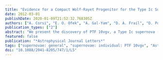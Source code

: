 ```yaml
---
title: "Evidence for a Compact Wolf-Rayet Progenitor for the Type Ic Supernova PTF 10vgv"
date: 2012-03-01
publishDate: 2020-01-09T21:52:32.768305Z
authors: ["A. Corsi", "E. O. Ofek", "A. Gal-Yam", "D. A. Frail", "D. Poznanski", "P. A. Mazzali", "S. R. Kulkarni", "M. M. Kasliwal", "I. Arcavi", "S. Ben-Ami", "S. B. Cenko", "A. V. Filippenko", "D. B. Fox", "A. Horesh", "J. L. Howell", "I. K. W. Kleiser", "E. Nakar", "I. Rabinak", "R. Sari", "J. M. Silverman", "D. Xu", "J. S. Bloom", "N. M. Law", "P. E. Nugent", "R. M. Quimby"]
publication_types: ["2"]
abstract: "We present the discovery of PTF 10vgv, a Type Ic supernova (SN) detected by the Palomar Transient Factory, using the Palomar 48 inch telescope (P48). R-band observations of the PTF 10vgv field with P48 probe the SN emission from its very early phases (about two weeks before R-band maximum) and set limits on its flux in the week prior to the discovery. Our sensitive upper limits and early detections constrain the post-shock-breakout luminosity of this event. Via comparison to numerical (analytical) models, we derive an upper-limit of R &lt;åisebox-0.5ex  4.5 R $_☉$ (R &lt;i̊sebox-0.5ex  1 R $_☉$) on the radius of the progenitor star, a direct indication in favor of a compact Wolf-Rayet star. Applying a similar analysis to the historical observations of SN 1994I yields R &lt;rs̊ebox-0.5ex  1/4 R $_☉$ for the progenitor radius of this SN."
featured: false
publication: "*Astrophysical Journal Letters*"
tags: ["supernovae: general", "supernovae: individual: PTF 10vgv", "Astrophysics - Cosmology and Nongalactic Astrophysics"]
doi: "10.1088/2041-8205/747/1/L5"
---
```


